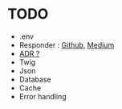 # TODO

- .env
- Responder : [Github](https://github.com/ro0NL/symfony-http-responder), [Medium](https://medium.com/@ro0NL/hey-responder-please-respond-to-me-with-a-symfony-response-f506b14cb5ee)
- [ADR ?](https://github.com/pmjones/adr)
- Twig
- Json
- Database
- Cache
- Error handling